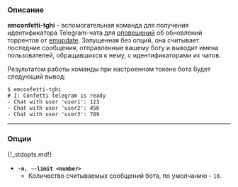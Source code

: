 ### Описание

**emconfetti-tghi** - вспомогательная команда для получения идентификатора Telegram-чата для [оповещений](confetti) об обновлений торрентов от [emupdate](emupdate). Запущенная без опций, она считывает последние сообщения, отправленные вашему боту и выводит имена пользователей, обращавшихся к нему, с идентификаторами их чатов.

Результатом работы команды при настроенном токене бота будет следующий вывод:

```
$ emconfetti-tghi
# I: Confetti telegram is ready
- Chat with user 'user1': 123
- Chat with user 'user2': 456
- Chat with user 'user3': 789
```


***
### Опции

{!_stdopts.md!}

* **`-n, --limit <number>`**
    * Количество считываемых сообщений бота, по умолчанию - `10`.
